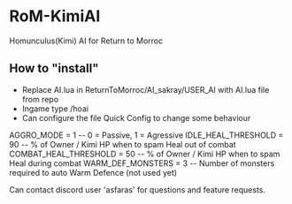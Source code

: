 # RoM-KimiAI
Homunculus(Kimi) AI for Return to Morroc

## How to "install"
- Replace AI.lua in ReturnToMorroc/AI_sakray/USER_AI with AI.lua file from repo
- Ingame type /hoai
- Can configure the file Quick Config to change some behaviour

AGGRO_MODE              = 1     -- 0 = Passive, 1 = Agressive
IDLE_HEAL_THRESHOLD     = 90    -- % of Owner / Kimi HP when to spam Heal out of combat
COMBAT_HEAL_THRESHOLD   = 50    -- % of Owner / Kimi HP when to spam Heal during combat
WARM_DEF_MONSTERS       = 3     -- Number of monsters required to auto Warm Defence (not used yet)

Can contact discord user 'asfaras' for questions and feature requests.
